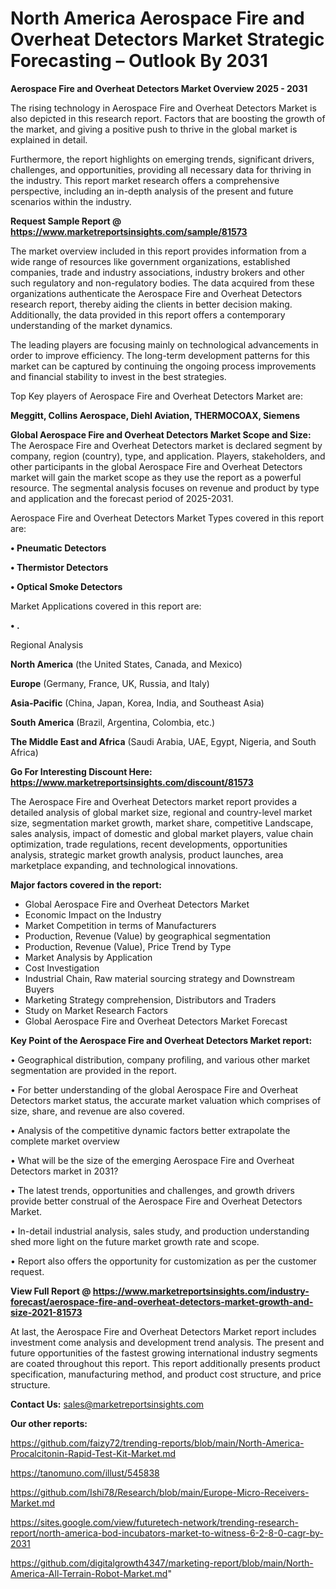 # North America Aerospace Fire and Overheat Detectors Market Strategic Forecasting – Outlook By 2031

<Strong> Aerospace Fire and Overheat Detectors Market Overview 2025 - 2031</strong>

The rising technology in Aerospace Fire and Overheat Detectors Market is also depicted in this research report. Factors that are boosting the growth of the market, and giving a positive push to thrive in the global market is explained in detail.

Furthermore, the report highlights on emerging trends, significant drivers, challenges, and opportunities, providing all necessary data for thriving in the industry. This report market research offers a comprehensive perspective, including an in-depth analysis of the present and future scenarios within the industry.

<strong>Request Sample Report @ <a href=https://www.marketreportsinsights.com/sample/81573>https://www.marketreportsinsights.com/sample/81573</a></strong>

The market overview included in this report provides information from a wide range of resources like government organizations, established companies, trade and industry associations, industry brokers and other such regulatory and non-regulatory bodies. The data acquired from these organizations authenticate the Aerospace Fire and Overheat Detectors research report, thereby aiding the clients in better decision making. Additionally, the data provided in this report offers a contemporary understanding of the market dynamics.

The leading players are focusing mainly on technological advancements in order to improve efficiency. The long-term development patterns for this market can be captured by continuing the ongoing process improvements and financial stability to invest in the best strategies.

Top Key players of Aerospace Fire and Overheat Detectors Market are:

<strong>Meggitt, Collins Aerospace, Diehl Aviation, THERMOCOAX, Siemens</strong>

<strong><b>Global Aerospace Fire and Overheat Detectors Market Scope and Size:</b></strong>
The Aerospace Fire and Overheat Detectors market is declared segment by company, region (country), type, and application. Players, stakeholders, and other participants in the global Aerospace Fire and Overheat Detectors market will gain the market scope as they use the report as a powerful resource. The segmental analysis focuses on revenue and product by type and application and the forecast period of 2025-2031.

Aerospace Fire and Overheat Detectors Market Types covered in this report are:

<strong>• Pneumatic Detectors

• Thermistor Detectors

• Optical Smoke Detectors</strong>

Market Applications covered in this report are:

<strong>• .</strong> 

Regional Analysis

<strong>North America</strong> (the United States, Canada, and Mexico)

<strong>Europe</strong> (Germany, France, UK, Russia, and Italy)

<strong>Asia-Pacific</strong> (China, Japan, Korea, India, and Southeast Asia)

<strong>South America</strong> (Brazil, Argentina, Colombia, etc.)

<strong>The Middle East and Africa</strong> (Saudi Arabia, UAE, Egypt, Nigeria, and South Africa)

<strong>Go For Interesting Discount Here: <a href=https://www.marketreportsinsights.com/discount/81573>https://www.marketreportsinsights.com/discount/81573</a></strong>

The Aerospace Fire and Overheat Detectors market report provides a detailed analysis of global market size, regional and country-level market size, segmentation market growth, market share, competitive Landscape, sales analysis, impact of domestic and global market players, value chain optimization, trade regulations, recent developments, opportunities analysis, strategic market growth analysis, product launches, area marketplace expanding, and technological innovations.

<strong><b>Major factors covered in the report:</b></strong>
<ul>
  <li>Global Aerospace Fire and Overheat Detectors Market </li>
  <li>Economic Impact on the Industry</li>
  <li>Market Competition in terms of Manufacturers</li>
  <li>Production, Revenue (Value) by geographical segmentation</li>
  <li>Production, Revenue (Value), Price Trend by Type</li>
  <li>Market Analysis by Application</li>
  <li>Cost Investigation</li>
  <li>Industrial Chain, Raw material sourcing strategy and Downstream Buyers</li>
  <li>Marketing Strategy comprehension, Distributors and Traders</li>
  <li>Study on Market Research Factors</li>
  <li>Global Aerospace Fire and Overheat Detectors Market Forecast</li>
</ul>

<strong><b>Key Point of the Aerospace Fire and Overheat Detectors Market report:</b></strong>

• Geographical distribution, company profiling, and various other market segmentation are provided in the report.

• For better understanding of the global Aerospace Fire and Overheat Detectors market status, the accurate market valuation which comprises of size, share, and revenue are also covered.

• Analysis of the competitive dynamic factors better extrapolate the complete market overview

• What will be the size of the emerging Aerospace Fire and Overheat Detectors market in 2031?

• The latest trends, opportunities and challenges, and growth drivers provide better construal of the Aerospace Fire and Overheat Detectors Market.

• In-detail industrial analysis, sales study, and production understanding shed more light on the future market growth rate and scope.

• Report also offers the opportunity for customization as per the customer request.

<strong><b>View Full Report @ <a href=https://www.marketreportsinsights.com/industry-forecast/aerospace-fire-and-overheat-detectors-market-growth-and-size-2021-81573>https://www.marketreportsinsights.com/industry-forecast/aerospace-fire-and-overheat-detectors-market-growth-and-size-2021-81573</a></b></strong>


At last, the Aerospace Fire and Overheat Detectors Market report includes investment come analysis and development trend analysis. The present and future opportunities of the fastest growing international industry segments are coated throughout this report. This report additionally presents product specification, manufacturing method, and product cost structure, and price structure.

<strong>Contact Us:</strong>
sales@marketreportsinsights.com

<strong>Our other reports:</strong>

<a href=https://github.com/faizy72/trending-reports/blob/main/North-America-Procalcitonin-Rapid-Test-Kit-Market.md>https://github.com/faizy72/trending-reports/blob/main/North-America-Procalcitonin-Rapid-Test-Kit-Market.md</a>

<a href=https://tanomuno.com/illust/545838>https://tanomuno.com/illust/545838</a>

<a href=https://github.com/Ishi78/Research/blob/main/Europe-Micro-Receivers-Market.md>https://github.com/Ishi78/Research/blob/main/Europe-Micro-Receivers-Market.md</a>

<a href=https://sites.google.com/view/futuretech-network/trending-research-report/north-america-bod-incubators-market-to-witness-6-2-8-0-cagr-by-2031>https://sites.google.com/view/futuretech-network/trending-research-report/north-america-bod-incubators-market-to-witness-6-2-8-0-cagr-by-2031</a>

<a href=https://github.com/digitalgrowth4347/marketing-report/blob/main/North-America-All-Terrain-Robot-Market.md>https://github.com/digitalgrowth4347/marketing-report/blob/main/North-America-All-Terrain-Robot-Market.md</a>"
